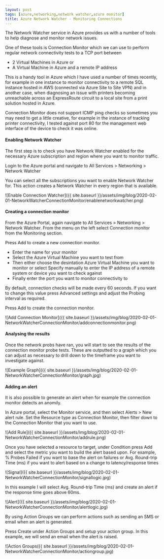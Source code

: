 ```yaml
---
layout: post
tags: [azure,networking,network watcher,azure monitor]
title: Azure Network Watcher - Monitoring Connections 
---
```


The Network Watcher service in Azure provides us with a number of tools to help diagnose and monitor network issues.

One of these tools is Connection Monitor which we can use to perform regular network connectivity tests to a TCP port between
- 2 Virtual Machines in Azure
or
- A Virtual Machine in Azure and a remote IP address

This is a handy tool in Azure which I have used a number of times recently, for example in one instance to monitor connectivity to a remote SQL instance hosted in AWS (connected via Azure Site to Site VPN) and in another case, when diagnosing an issue with printers becoming unreachable across an ExpressRoute circuit to a local site from a print solution hosted in Azure. 

Connection Monitor does not support ICMP ping checks so sometimes you may need to get a little creative, for example in the instance of tracking printer connectivity, I tested against port 80 for the management web interface of the device to check it was online. 

#### Enabling Network Watcher ####
The first step is to check you have Network Watcher enabled for the necessary Azure subscription and region where you want to monitor traffic.

Login to the Azure portal and navigate to All Services > Networking > Network Watcher

You can select all the subscriptions you want to enable Network Watcher for. This action creates a Network Watcher in every region that is available.

![Enable Connection Watcher]({{ site.baseurl }}/assets/img/blog/2020-02-01-NetworkWatcherConnectionMonitor/enablenetworkwatcher.png)

#### Creating a connection monitor ####
From the Azure Portal, again navigate to All Services > Networking > Network Watcher. From the menu on the left select Connection monitor from the Monitoring section.

Press Add to create a new connection monitor.
- Enter the name for your monitor
- Select the Azure Virtual Machine you want to test from 
- Then either choose the desintation Azure Virtual Machine you want to monitor or select Specify manually to enter the IP address of a remote system or device you want to check against
- Finally enter the port you want to monitor connectivity to

By default, connection checks will be made every 60 seconds. If you want to change this value press Advanced settings and adjust the Probing interval as required.

Press Add to create the connection monitor.

![Add Connection Monitor]({{ site.baseurl }}/assets/img/blog/2020-02-01-NetworkWatcherConnectionMonitor/addconnectionmonitor.png)

#### Analysing the results ####
Once the network probs have ran, you will start to see the results of the connection monitor probe tests. These are outputted to a graph which you can adjust as necessary to drill down to the timeframe you want to investigate against.

![Example Graph]({{ site.baseurl }}/assets/img/blog/2020-02-01-NetworkWatcherConnectionMonitor/graph.jpg)

#### Adding an alert ####
It is also possible to generate an alert when for example the connection monitor detects an anomily. 

In Azure portal, select the Monitor service, and then select Alerts > New alert rule. Set the Resource type as Connection Monitor, then filter down to the Connection Monitor that you want to use.

![Add Rule]({{ site.baseurl }}/assets/img/blog/2020-02-01-NetworkWatcherConnectionMonitor/addrule.png)

Once you have selected a resource to target, under Condition press Add and select the metric you want to build the alert based upon. For example, % Probes Failed if you want to base the alert on failures or Avg. Round-trip Time (ms) if you want to alert based on a change to latency/response times

![Signal]({{ site.baseurl }}/assets/img/blog/2020-02-01-NetworkWatcherConnectionMonitor/signallogic.jpg)

In this example I will select Avg. Round-trip Time (ms) and create an alert if the response time goes above 60ms.

![Alert]({{ site.baseurl }}/assets/img/blog/2020-02-01-NetworkWatcherConnectionMonitor/alertlogic.jpg)

By using Action Groups we can perform actions such as sending an SMS or email when an alert is generated.

Press Create under Action Groups and setup your action group. In this example, we will send an email when the alert is raised.

![Action Groups({{ site.baseurl }}/assets/img/blog/2020-02-01-NetworkWatcherConnectionMonitor/actiongroup.jpg)









